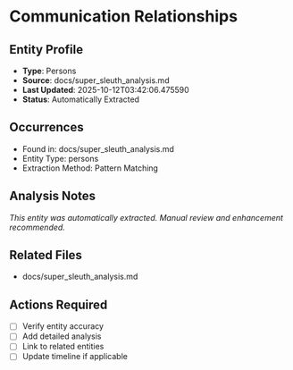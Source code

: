 # Communication Relationships

## Entity Profile
- **Type**: Persons
- **Source**: docs/super_sleuth_analysis.md
- **Last Updated**: 2025-10-12T03:42:06.475590
- **Status**: Automatically Extracted

## Occurrences
- Found in: docs/super_sleuth_analysis.md
- Entity Type: persons
- Extraction Method: Pattern Matching

## Analysis Notes
*This entity was automatically extracted. Manual review and enhancement recommended.*

## Related Files
- docs/super_sleuth_analysis.md

## Actions Required
- [ ] Verify entity accuracy
- [ ] Add detailed analysis
- [ ] Link to related entities
- [ ] Update timeline if applicable
